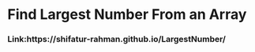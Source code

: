 # Find Largest Number From an Array

<h3>Link:https://shifatur-rahman.github.io/LargestNumber/   </h3>
